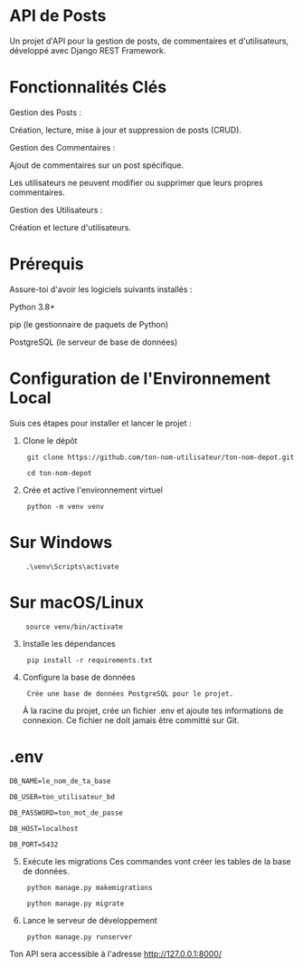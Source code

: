 # API de Posts

Un projet d'API pour la gestion de posts, de commentaires et d'utilisateurs, développé avec Django REST Framework.

#   Fonctionnalités Clés

Gestion des Posts :

Création, lecture, mise à jour et suppression de posts (CRUD).

Gestion des Commentaires :

Ajout de commentaires sur un post spécifique.

Les utilisateurs ne peuvent modifier ou supprimer que leurs propres commentaires.

Gestion des Utilisateurs :

Création et lecture d'utilisateurs.

# Prérequis

Assure-toi d'avoir les logiciels suivants installés :

Python 3.8+

pip (le gestionnaire de paquets de Python)

PostgreSQL (le serveur de base de données)

# Configuration de l'Environnement Local

Suis ces étapes pour installer et lancer le projet :

1. Clone le dépôt

        git clone https://github.com/ton-nom-utilisateur/ton-nom-depot.git

        cd ton-nom-depot

2. Crée et active l'environnement virtuel

        python -m venv venv

# Sur Windows

        .\venv\Scripts\activate

# Sur macOS/Linux

        source venv/bin/activate

3. Installe les dépendances

        pip install -r requirements.txt

4. Configure la base de données

        Crée une base de données PostgreSQL pour le projet.

    À la racine du projet, crée un fichier .env et ajoute tes informations de connexion. Ce fichier ne doit jamais être committé sur Git.


# .env

    DB_NAME=le_nom_de_ta_base

    DB_USER=ton_utilisateur_bd

    DB_PASSWORD=ton_mot_de_passe

    DB_HOST=localhost

    DB_PORT=5432

5. Exécute les migrations
Ces commandes vont créer les tables de la base de données.

        python manage.py makemigrations

        python manage.py migrate

6. Lance le serveur de développement

        python manage.py runserver

Ton API sera accessible à l'adresse http://127.0.0.1:8000/
